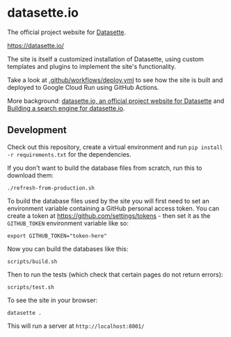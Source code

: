 # datasette.io

The official project website for [Datasette](https://github.com/simonw/datasette).

https://datasette.io/

The site is itself a customized installation of Datasette, using custom templates and plugins to implement the site's functionality.

Take a look at [.github/workflows/deploy.yml](https://github.com/simonw/datasette.io/blob/main/.github/workflows/deploy.yml) to see how the site is built and deployed to Google Cloud Run using GitHub Actions.

More background: [datasette.io, an official project website for Datasette](https://simonwillison.net/2020/Dec/13/datasette-io/) and [Building a search engine for datasette.io](https://simonwillison.net/2020/Dec/19/dogsheep-beta/).

## Development

Check out this repository, create a virtual environment and run `pip install -r requirements.txt` for the dependencies.

If you don't want to build the database files from scratch, run this to download them:

    ./refresh-from-production.sh

To build the database files used by the site you will first need to set an environment variable containing a GitHub personal access token. You can create a token at https://github.com/settings/tokens - then set it as the `GITHUB_TOKEN` environment variable like so:

    export GITHUB_TOKEN="token-here"

Now you can build the databases like this:

    scripts/build.sh

Then to run the tests (which check that certain pages do not return errors):

    scripts/test.sh

To see the site in your browser:

    datasette .

This will run a server at `http://localhost:8001/`
